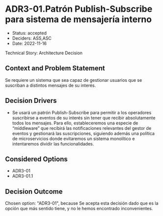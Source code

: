 # ADR3-01.Patrón Publish-Subscribe para sistema de mensajería interno

* Status: accepted
* Deciders: ASS,ASC
* Date: 2022-11-16

Technical Story: Architecture Decision

## Context and Problem Statement

Se requiere un sistema que sea capaz de gestionar usuarios que se suscriban a distintos mensajes de su interés.

## Decision Drivers

* Se usará un patrón Publish-Subscribe para permitir a los operadores suscribirse a eventos de su interés sin tener que recibir absolutamente todos los mensajes. Para ello, estableceremos una especie de “middleware” que recibirá las notificaciones relevantes del gestor de eventos y gestionará las suscripciones, siguiendo además una política de microservicios donde evitaremos un sistema monolítico e intentaremos dividir las funcionalidades.

## Considered Options

* ADR3-01
* ADR3-01.1

## Decision Outcome

Chosen option: "ADR3-01", because Se acepta esta decisión dado que es la opción que más sentido tiene, y no le hemos encontrado inconvenientes.

